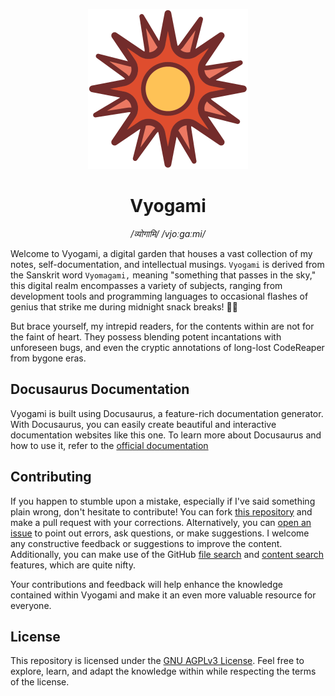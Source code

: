 <p align="center"><img src="./static/img/vyogami.png" width="256"></img></p>

<h1 align="center">Vyogami</h1>
</p>
<p align="center"><i>/व्योगामि/ /vjoːɡaːmi/</i></p>

Welcome to Vyogami, a digital garden that houses a vast collection of my notes, self-documentation, and intellectual musings. `Vyogami` is derived from the Sanskrit word `Vyomagami,` meaning "something that passes in the sky," this digital realm encompasses a variety of subjects, ranging from development tools and programming languages to occasional flashes of genius that strike me during midnight snack breaks! 🍕🚀

But brace yourself, my intrepid readers, for the contents within are not for the faint of heart. They possess blending potent incantations with unforeseen bugs, and even the cryptic annotations of long-lost CodeReaper from bygone eras.

## Docusaurus Documentation

Vyogami is built using Docusaurus, a feature-rich documentation generator. With Docusaurus, you can easily create beautiful and interactive documentation websites like this one. To learn more about Docusaurus and how to use it, refer to the [official documentation](https://docusaurus.io/docs/)

## Contributing

If you happen to stumble upon a mistake, especially if I've said something plain wrong, don't hesitate to contribute! You can fork [this repository](https://github.com/legitShivam/vyogami) and make a pull request with your corrections. Alternatively, you can [open an issue](https://github.com/legitShivam/vyogami/issues/new) to point out errors, ask questions, or make suggestions. I welcome any constructive feedback or suggestions to improve the content. Additionally, you can make use of the GitHub [file search](https://github.com/legitShivam/vyogami/find/main) and [content search](https://github.com/legitShivam/vyogami/search?q=karabiner&unscoped_q=karabiner) features, which are quite nifty.

Your contributions and feedback will help enhance the knowledge contained within Vyogami and make it an even more valuable resource for everyone.

## License

This repository is licensed under the [GNU AGPLv3 License](LICENSE). Feel free to explore, learn, and adapt the knowledge within while respecting the terms of the license.
